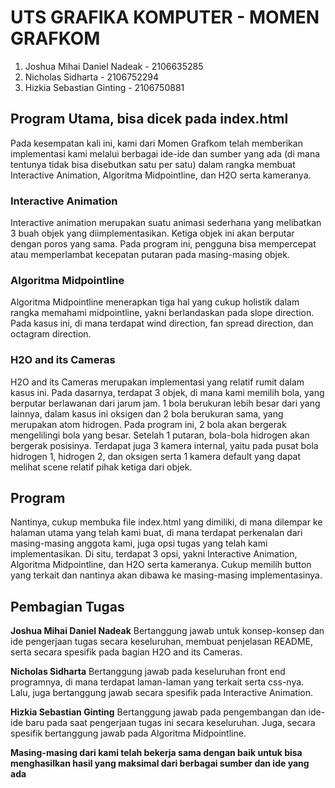 # UTS GRAFIKA KOMPUTER - MOMEN GRAFKOM

1. Joshua Mihai Daniel Nadeak - 2106635285
2. Nicholas Sidharta - 2106752294
3. Hizkia Sebastian Ginting - 2106750881

## Program Utama, bisa dicek pada index.html
Pada kesempatan kali ini, kami dari Momen Grafkom telah memberikan implementasi kami melalui berbagai ide-ide dan sumber yang ada (di mana tentunya tidak bisa disebutkan satu per satu) dalam rangka membuat Interactive Animation, Algoritma Midpointline, dan H2O serta kameranya. 

### Interactive Animation
Interactive animation merupakan suatu animasi sederhana yang melibatkan 3 buah objek yang diimplementasikan. Ketiga objek ini akan berputar dengan poros yang sama. Pada program ini, pengguna bisa mempercepat atau memperlambat kecepatan putaran pada masing-masing objek.

### Algoritma Midpointline
Algoritma Midpointline menerapkan tiga hal yang cukup holistik dalam rangka memahami midpointline, yakni berlandaskan pada slope direction. Pada kasus ini, di mana terdapat wind direction, fan spread direction, dan octagram direction.

### H2O and its Cameras
H2O and its Cameras merupakan implementasi yang relatif rumit dalam kasus ini. Pada dasarnya, terdapat 3 objek, di mana kami memilih bola, yang berputar berlawanan dari jarum jam. 1 bola berukuran lebih besar dari yang lainnya, dalam kasus ini oksigen dan 2 bola berukuran sama, yang merupakan atom hidrogen. Pada program ini, 2 bola akan bergerak mengelilingi bola yang besar. Setelah 1 putaran, bola-bola hidrogen akan bergerak posisinya. Terdapat juga 3 kamera internal, yaitu pada pusat bola hidrogen 1, hidrogen 2, dan oksigen serta 1 kamera default yang dapat melihat scene relatif pihak ketiga dari objek. 

## Program
Nantinya, cukup membuka file index.html yang dimiliki, di mana dilempar ke halaman utama yang telah kami buat, di mana terdapat perkenalan dari masing-masing anggota kami, juga opsi tugas yang telah kami implementasikan. Di situ, terdapat 3 opsi, yakni Interactive Animation, Algoritma Midpointline, dan H2O serta kameranya. Cukup memilih button yang terkait dan nantinya akan dibawa ke masing-masing implementasinya.

## Pembagian Tugas

**Joshua Mihai Daniel Nadeak**
Bertanggung jawab untuk konsep-konsep dan ide pengerjaan tugas secara keseluruhan, membuat penjelasan README, serta secara spesifik pada bagian H2O and its Cameras.

**Nicholas Sidharta**
Bertanggung jawab pada keseluruhan front end programnya, di mana terdapat laman-laman yang terkait serta css-nya. Lalu, juga bertanggung jawab secara spesifik pada Interactive Animation.

**Hizkia Sebastian Ginting**
Bertanggung jawab pada pengembangan dan ide-ide baru pada saat pengerjaan tugas ini secara keseluruhan. Juga, secara spesifik bertanggung jawab pada Algoritma Midpointline.

**Masing-masing dari kami telah bekerja sama dengan baik untuk bisa menghasilkan hasil yang maksimal dari berbagai sumber dan ide yang ada**
